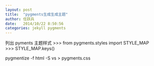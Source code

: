 ```yaml
---
layout: post
title:  "pygments生成生成主题"
author:	任跃兵
date:   2014/10/22 8:50:56 
categories: jekyll pygments
---
```


列出 pyments 主题样式
\>>> from pygments.styles import STYLE_MAP  
\>>> STYLE_MAP.keys()


pygmentize -f html -S vs > pygments.css